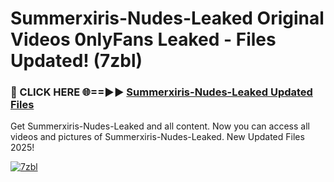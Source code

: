 # Summerxiris-Nudes-Leaked Original Videos 0nlyFans Leaked - Files Updated! (7zbl)

<h3>🔴 CLICK HERE 🌐==►► <a href="https://tinyurl.com/5h6xmrr3" rel="nofollow">Summerxiris-Nudes-Leaked Updated Files</a></h3>

Get Summerxiris-Nudes-Leaked and all content. Now you can access all videos and pictures of Summerxiris-Nudes-Leaked. New Updated Files 2025!

[![7zbl](https://i.imgur.com/KVD873Z.gif)](https://tinyurl.com/5h6xmrr3)
